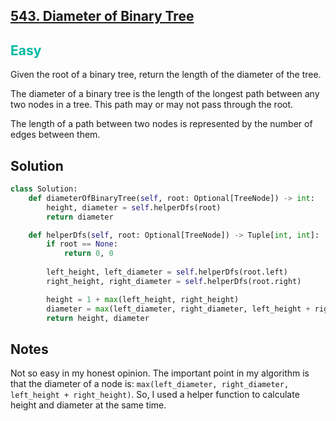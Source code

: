 ## [543. Diameter of Binary Tree](https://leetcode.com/problems/diameter-of-binary-tree/)

<h2 style="color:#00b8a3">Easy</h2>
Given the root of a binary tree, return the length of the diameter of the tree.

The diameter of a binary tree is the length of the longest path between any two nodes in a tree. This path may or may not pass through the root.

The length of a path between two nodes is represented by the number of edges between them.

## Solution
```python
class Solution:
    def diameterOfBinaryTree(self, root: Optional[TreeNode]) -> int:
        height, diameter = self.helperDfs(root)
        return diameter

    def helperDfs(self, root: Optional[TreeNode]) -> Tuple[int, int]:
        if root == None:
            return 0, 0
        
        left_height, left_diameter = self.helperDfs(root.left)
        right_height, right_diameter = self.helperDfs(root.right)

        height = 1 + max(left_height, right_height)
        diameter = max(left_diameter, right_diameter, left_height + right_height)
        return height, diameter
```

## Notes
Not so easy in my honest opinion. 
The important point in my algorithm is that the diameter of a node is: `max(left_diameter, right_diameter, left_height + right_height)`. So, I used a helper function to calculate height and diameter at the same time.
